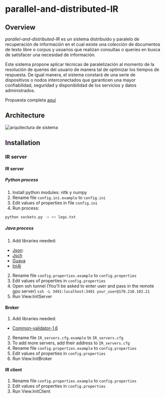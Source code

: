 # parallel-and-distributed-IR

## Overview

_parallel-and-distributed-IR_ es un sistema distribuido y paralelo de recuperación de información en el cual existe una colección de documentos de texto libre o corpus y usuarios que realizan consultas o queries en busca de satisfacer una necesidad de información. 

Este sistema propone aplicar técnicas de paralelización al momento de la resolución de queries del usuario de manera tal de optimizar los tiempos de respuesta. De igual manera, el sistema constará de una serie de dispositivos o nodos interconectados que garanticen una mayor confiabilidad, seguridad y disponibilidad de los servicios y datos administrados.

Propuesta completa [aquí][1]

## Architecture

![arquitectura de sistema](http://i.imgur.com/AzY7S5x.png)

[1]: https://drive.google.com/open?id=1-hrXE356gGyHKITsZKsmqjxnsO6fwFIvwg2OK6spN-8

## Installation

### IR server

#### IR server

##### Python process
1) Install python  modules: nltk y numpy
2) Rename file `config.ini.example` to `config.ini`
3) Edit values of properties in file `config.ini`
4) Run process: 
```bash
python sockets.py -v >> logs.txt
```

##### Java process
1) Add libraries needed: 
- [Json](https://mvnrepository.com/artifact/org.json/json/20140107): 
- [Jsch](http://www.java2s.com/Code/Jar/j/Downloadjsch0142jar.htm)
- [Guava](http://central.maven.org/maven2/com/google/guava/guava/16.0.1/guava-16.0.1.jar)
- [Ini4j](https://mvnrepository.com/artifact/org.ini4j/ini4j/0.5.1)
2) Rename file `config.properties.example` to `config.properties`
3) Edit values of properties in `config.properties`
4) Open ssh tunnel (You'll be asked to enter user and pass in the remote gpu server)
```ssh -L 3491:localhost:3491 your_user@170.210.103.21```
5) Run View.InitServer


 
#### Broker
1) Add libraries needed: 
- [Common-validator-1.6](https://mvnrepository.com/artifact/commons-validator/commons-validator/1.6)
2) Rename file `IR_servers.cfg.example` to `IR_servers.cfg`
3) To add more servers, add their address to `IR_servers.cfg`
4) Rename file `config.properties.example` to `config.properties`
5) Edit values of properties in `config.properties`
6) Run View.InitBroker
 
#### IR client
1) Rename file `config.properties.example` to `config.properties`
2) Edit values of properties in `config.properties`
3) Run View.InitClient
